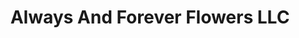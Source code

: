 ---
title: "Always And Forever Flowers LLC"
url: /east-brunswick/always-and-forever-flowers-llc/
shop: florist
---